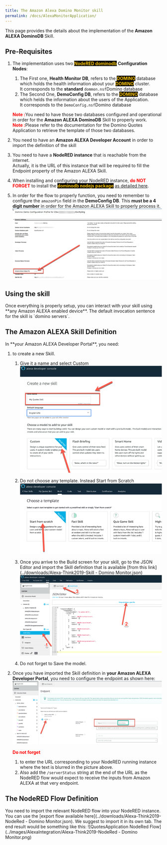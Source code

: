 ```yaml
---
title: The Amazon Alexa Domino Monitor skill
permalink: /docs/AlexaMonitorApplication/
---
```


This page provides the details about the implementation of the **Amazon ALEXA DominoDB** Skill.  

<h2>Pre-Requisites</h2>

1.  The implementation uses two <strong style="color: #FEC70B; background-color: black">NodeRED dominodb</strong> **Configuration Nodes**:
    1.  The First one, **Health Monitor DB**, refers to the <strong style="color: #FEC70B; background-color: black">DOMINO</strong> database which holds the health information about your <strong style="color: #FEC70B; background-color: black">DOMINO</strong> cluster.  
    It corresponds to the **standard** `dommon.nsf`Domino database
    2.  The Second One, **DemoConfig DB**, refers to the <strong style="color: #FEC70B; background-color: black">DOMINO</strong> database which helds the information about the  users of the Application.  
    It corresponds to the `DemoConfig.nsf`Domino database

    <strong style="color:red">Note :</strong>You need to have those two databases configured and operational in order for the **Amazon ALEXA DominoDB** Skill to properly work.  
    <strong style="color:red">Note :</strong>Please refer to the documentation for the Domino Quotes Application to retrieve the template of those two databases. 

2.  You need to have an **Amazon ALEXA Developer Account** in order to import the definition of the skill  

3.  You need to have a **NodeRED instance** that is reachable from the internet.  
Actually, it is the URL of this instance that will be required to fill the Endpoint property of the Amazon ALEXA Skill.  

4.  When installing and configuring your NodeRED instance, <strong style="color:red">do NOT FORGET</strong> to install the <strong style="color: #FEC70B; background-color: black">dominodb nodejs package</strong> [as detailed here](../info-intro/).  

5.  In order for the flow to properly function, you need to remember to configure the `amazonPin` field in the **DemoConfig DB**. This **must be a 4 digit number** in order for the Amazon ALEXA Skill to properly process it.
![Amazon ALEXAPIN Code Setting](../images/AlexaIntegration/Alexa-pinCode-setting.png)

<h2>Using the skill</h2>
Once everything is properly setup, you can interact with your skill using **any Amazon ALEXA enabled device**.
The default invocation sentence for the skill is `domino servers`. 

<h2>The Amazon ALEXA Skill Definition</h2>
In **your Amazon ALEXA Developer Portal**, you need:

1.  to create a new Skill.
    1.  Give it a name and select Custom  
    ![Amazon ALEXA Create Skill step 1](../images/AlexaIntegration/Alexa-importSkill-01.png)  

    2.  Do not choose any template. Instead Start from Scratch  
    ![Amazon ALEXA Create Skill step 2](../images/AlexaIntegration/Alexa-importSkill-02.png)

    3.  Once you arrive to the Build screen for your skill, go to the JSON Editor and import the Skill definition that is available [from this link](../downloads/Alexa-Think2019-Skill - Domino Monitor.json)
    ![Amazon ALEXA Create Skill step 3](../images/AlexaIntegration/Alexa-importSkill-03.png)

    4.  Do not forget to Save the model.

2.  Once you have imported the Skill definition in **your Amazon ALEXA Developer Portal**, you need to configure the endpoint as shown here:
    ![Amazon ALEXA Developer Portal](../images/AlexaIntegration/Alexa-monitor-skill-01.png)

    <strong style="color:red">Do not forget</strong> 
    1.  to enter the URL corresponding to your NodeRED running instance where the text is blurred in the picture above.
    2.  Also add the `/serverStatus` string at the end of the URL as the NodeRED flow would expect to receive the inputs from Amazon ALEXA at that very endpoint.

<h2>The NodeRED Flow Definition</h2>
You need to import the relevant NodeRED flow into your NodeRED instance. You can use the [export flow available here](../downloads/Alexa-Think2019-NodeRed - Domino Monitor.json).  
We suggest to import it in its own tab. The end result would be something like this:
![QuotesApplication NodeRed Flow](../images/AlexaIntegration/Alexa-Think2019-NodeRed - Domino Monitor.png)
